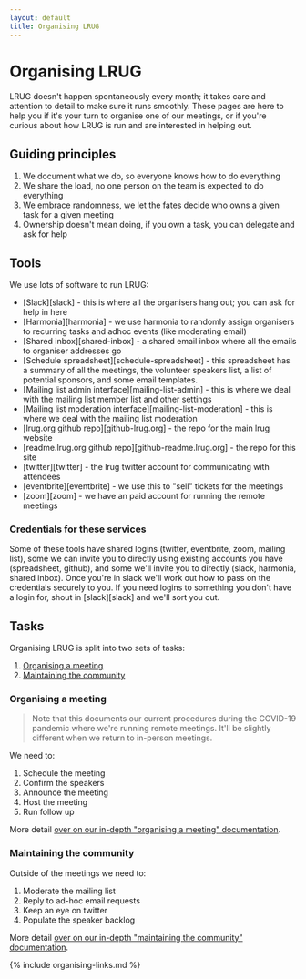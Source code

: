 ```yaml
---
layout: default
title: Organising LRUG
---
```


# Organising LRUG

LRUG doesn't happen spontaneously every month; it takes care and attention to detail to make sure it runs smoothly.  These pages are here to help you if it's your turn to organise one of our meetings, or if you're curious about how LRUG is run and are interested in helping out.

## Guiding principles

1. We document what we do, so everyone knows how to do everything
2. We share the load, no one person on the team is expected to do everything
3. We embrace randomness, we let the fates decide who owns a given task for a given meeting
4. Ownership doesn't mean doing, if you own a task, you can delegate and ask for help

## Tools

We use lots of software to run LRUG:

* [Slack][slack] - this is where all the organisers hang out; you can ask for help in here
* [Harmonia][harmonia] - we use harmonia to randomly assign organisers to recurring tasks and adhoc events (like moderating email)
* [Shared inbox][shared-inbox] - a shared email inbox where all the emails to organiser addresses go
* [Schedule spreadsheet][schedule-spreadsheet] - this spreadsheet has a summary of all the meetings, the volunteer speakers list, a list of potential sponsors, and some email templates.
* [Mailing list admin interface][mailing-list-admin] - this is where we deal with the mailing list member list and other settings
* [Mailing list moderation interface][mailing-list-moderation] - this is where we deal with the mailing list moderation
* [lrug.org github repo][github-lrug.org] - the repo for the main lrug website
* [readme.lrug.org github repo][github-readme.lrug.org] - the repo for this site
* [twitter][twitter] - the lrug twitter account for communicating with attendees
* [eventbrite][eventbrite] - we use this to "sell" tickets for the meetings
* [zoom][zoom] - we have an paid account for running the remote meetings

### Credentials for these services

Some of these tools have shared logins (twitter, eventbrite, zoom, mailing list), some we can invite you to directly using existing accounts you have (spreadsheet, github), and some we'll invite you to directly (slack, harmonia, shared inbox).  Once you're in slack we'll work out how to pass on the credentials securely to you.  If you need logins to something you don't have a login for, shout in [slack][slack] and we'll sort you out.

## Tasks

Organising LRUG is split into two sets of tasks:

1. [Organising a meeting](#organising-a-meeting)
2. [Maintaining the community](#maintaining-the-community)

### Organising a meeting

> Note that this documents our current procedures during the COVID-19 pandemic where we're running remote meetings.  It'll be slightly different when we return to in-person meetings.

We need to:

1. Schedule the meeting
2. Confirm the speakers
3. Announce the meeting
4. Host the meeting
5. Run follow up

More detail [over on our in-depth "organising a meeting" documentation](/organising/organising-a-meeting).

### Maintaining the community

Outside of the meetings we need to:

1. Moderate the mailing list
2. Reply to ad-hoc email requests
3. Keep an eye on twitter
4. Populate the speaker backlog

More detail [over on our in-depth "maintaining the community" documentation](/organising/maintaining-the-community).

{% include organising-links.md %}
